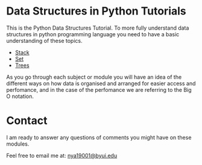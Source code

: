 # **Data Structures in Python Tutorials**
This is the Python Data Structures Tutorial. To more fully understand data structures in python programming language you need to have a basic understanding of these topics.
* [Stack](https://github.com/willardnyamombe/CSE-Datastructures/blob/main/DatastructureTutorials/Stacks.md)
* [Set](https://github.com/willardnyamombe/CSE-Datastructures/blob/main/DatastructureTutorials/sets.md)
* [Trees](https://github.com/willardnyamombe/CSE-Datastructures/blob/main/DatastructureTutorials/tree.md)

As you go through each subject or module you will have an idea of the different ways on how data is organised and arranged for easier access and perfomance, and in the case of the perfomance we are referring to the Big O notation.

# **Contact**
I am ready to answer any questions of comments you might have on these modules. 

Feel free to email me at:
[nya19001@byui.edu](https://outlook.office.com/mail/inbox)

